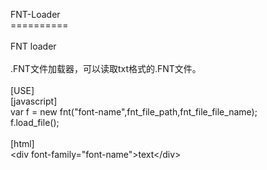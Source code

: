 FNT-Loader<br/>
==========<br/>
<br/>
FNT loader<br/>
<br/>
.FNT文件加载器，可以读取txt格式的.FNT文件。<br/>
<br/>
[USE]<br/>
[javascript]<br/>
var f = new fnt("font-name",fnt_file_path,fnt_file_file_name);<br/>
f.load_file();<br/>
<br/>
[html]<br/>
&lt;div font-family="font-name"&gt;text&lt;/div&gt;<br/>
